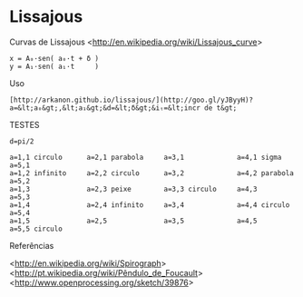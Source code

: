 Lissajous
=========

Curvas de Lissajous &lt;http://en.wikipedia.org/wiki/Lissajous_curve&gt;

    x = A₀·sen( a₀·t + δ )
    y = A₁·sen( a₁·t     )

Uso  

    [http://arkanon.github.io/lissajous/](http://goo.gl/yJByyH)?a=&lt;a₀&gt;,&lt;a₁&gt;&d=&lt;δ&gt;&iₜ=&lt;incr de t&gt;

TESTES

    d=pi/2

    a=1,1 circulo      a=2,1 parabola     a=3,1             a=4,1 sigma        a=5,1
    a=1,2 infinito     a=2,2 circulo      a=3,2             a=4,2 parabola     a=5,2
    a=1,3              a=2,3 peixe        a=3,3 circulo     a=4,3              a=5,3
    a=1,4              a=2,4 infinito     a=3,4             a=4,4 circulo      a=5,4
    a=1,5              a=2,5              a=3,5             a=4,5              a=5,5 circulo

Referências

&lt;http://en.wikipedia.org/wiki/Spirograph&gt;  
&lt;http://pt.wikipedia.org/wiki/Pêndulo_de_Foucault&gt;  
&lt;http://www.openprocessing.org/sketch/39876&gt;

